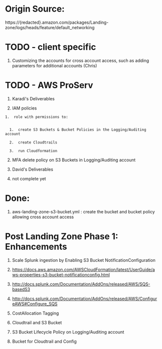 # Origin Source: 
https://{redacted}.amazon.com/packages/Landing-zone/logs/heads/feature/default_networking

# TODO - client specific
1.  Customizing the accounts for cross account access, such as adding parameters for additional accounts (Chris)

# TODO - AWS ProServ 
1.  Karadi's Deliverables

  1.  IAM policies  

    1.  role with permissions to:  

    
      1.  create S3 Buckets & Bucket Policies in the Logging/Auditing account  

      2.  create Cloudtrails

      3.  run Cloudformation 

  2.  MFA delete policy on S3 Buckets in Logging/Auditing account     

2.  David's Deliverables  

  1.  not complete yet  

# Done:
1.  aws-landing-zone-s3-bucket.yml : create the bucket and bucket policy allowing cross account access 


# Post Landing Zone Phase 1: Enhancements
1.  Scale Splunk ingestion by Enabling S3 Bucket NotificationConfiguration  

  1.  https://docs.aws.amazon.com/AWSCloudFormation/latest/UserGuide/aws-properties-s3-bucket-notificationconfig.html  

  2.  http://docs.splunk.com/Documentation/AddOns/released/AWS/SQS-basedS3  
 
  3.  http://docs.splunk.com/Documentation/AddOns/released/AWS/ConfigureAWS#Configure_SQS  

2.  CostAllocation Tagging  

  1.  Cloudtrail and S3 Bucket  

3.  S3 Bucket Lifecycle Policy on Logging/Auditing account  

  1.  Bucket for Cloudtrail and Config  
